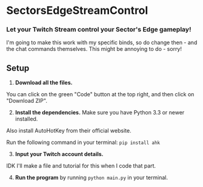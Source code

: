 # SectorsEdgeStreamControl
### Let your Twitch Stream control your Sector's Edge gameplay!

I'm going to make this work with my specific binds, so do change then - and the chat commands themselves.
This might be annoying to do - sorry! 

## Setup

1. **Download all the files.** 

You can click on the green "Code" button at the top right, and then click on "Download ZIP".

2. **Install the dependencies.**
Make sure you have Python 3.3 or newer installed.

Also install AutoHotKey from their official website.

Run the following command in your terminal:
`pip install ahk` 

3. **Input your Twitch account details.**

IDK I'll make a file and tutorial for this when I code that part.

4. **Run the program** by running `python main.py` in your terminal.